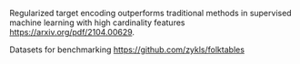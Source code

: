 Regularized target encoding outperforms traditional
methods in supervised machine learning with high
cardinality features https://arxiv.org/pdf/2104.00629.

Datasets for benchmarking https://github.com/zykls/folktables